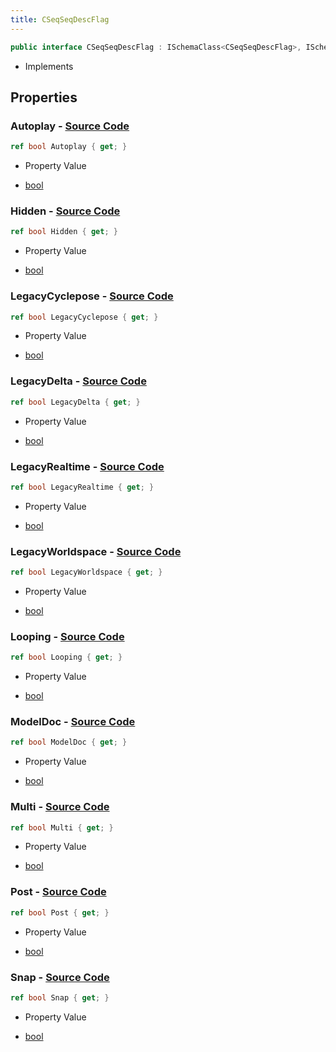 ```yaml
---
title: CSeqSeqDescFlag
---
```


```csharp
public interface CSeqSeqDescFlag : ISchemaClass<CSeqSeqDescFlag>, ISchemaField, ISchemaClass, INativeHandle
```

- Implements

## Properties

### **Autoplay** - [Source Code](https://github.com/swiftly-solution/swiftlys2/blob/main/managed/src/SwiftlyS2.Generated/Schemas/Interfaces/CSeqSeqDescFlag.cs#L20)

```csharp
ref bool Autoplay { get; }
```

- Property Value

- [bool](https://learn.microsoft.com/dotnet/api/system.boolean)

### **Hidden** - [Source Code](https://github.com/swiftly-solution/swiftlys2/blob/main/managed/src/SwiftlyS2.Generated/Schemas/Interfaces/CSeqSeqDescFlag.cs#L24)

```csharp
ref bool Hidden { get; }
```

- Property Value

- [bool](https://learn.microsoft.com/dotnet/api/system.boolean)

### **LegacyCyclepose** - [Source Code](https://github.com/swiftly-solution/swiftlys2/blob/main/managed/src/SwiftlyS2.Generated/Schemas/Interfaces/CSeqSeqDescFlag.cs#L32)

```csharp
ref bool LegacyCyclepose { get; }
```

- Property Value

- [bool](https://learn.microsoft.com/dotnet/api/system.boolean)

### **LegacyDelta** - [Source Code](https://github.com/swiftly-solution/swiftlys2/blob/main/managed/src/SwiftlyS2.Generated/Schemas/Interfaces/CSeqSeqDescFlag.cs#L28)

```csharp
ref bool LegacyDelta { get; }
```

- Property Value

- [bool](https://learn.microsoft.com/dotnet/api/system.boolean)

### **LegacyRealtime** - [Source Code](https://github.com/swiftly-solution/swiftlys2/blob/main/managed/src/SwiftlyS2.Generated/Schemas/Interfaces/CSeqSeqDescFlag.cs#L34)

```csharp
ref bool LegacyRealtime { get; }
```

- Property Value

- [bool](https://learn.microsoft.com/dotnet/api/system.boolean)

### **LegacyWorldspace** - [Source Code](https://github.com/swiftly-solution/swiftlys2/blob/main/managed/src/SwiftlyS2.Generated/Schemas/Interfaces/CSeqSeqDescFlag.cs#L30)

```csharp
ref bool LegacyWorldspace { get; }
```

- Property Value

- [bool](https://learn.microsoft.com/dotnet/api/system.boolean)

### **Looping** - [Source Code](https://github.com/swiftly-solution/swiftlys2/blob/main/managed/src/SwiftlyS2.Generated/Schemas/Interfaces/CSeqSeqDescFlag.cs#L16)

```csharp
ref bool Looping { get; }
```

- Property Value

- [bool](https://learn.microsoft.com/dotnet/api/system.boolean)

### **ModelDoc** - [Source Code](https://github.com/swiftly-solution/swiftlys2/blob/main/managed/src/SwiftlyS2.Generated/Schemas/Interfaces/CSeqSeqDescFlag.cs#L36)

```csharp
ref bool ModelDoc { get; }
```

- Property Value

- [bool](https://learn.microsoft.com/dotnet/api/system.boolean)

### **Multi** - [Source Code](https://github.com/swiftly-solution/swiftlys2/blob/main/managed/src/SwiftlyS2.Generated/Schemas/Interfaces/CSeqSeqDescFlag.cs#L26)

```csharp
ref bool Multi { get; }
```

- Property Value

- [bool](https://learn.microsoft.com/dotnet/api/system.boolean)

### **Post** - [Source Code](https://github.com/swiftly-solution/swiftlys2/blob/main/managed/src/SwiftlyS2.Generated/Schemas/Interfaces/CSeqSeqDescFlag.cs#L22)

```csharp
ref bool Post { get; }
```

- Property Value

- [bool](https://learn.microsoft.com/dotnet/api/system.boolean)

### **Snap** - [Source Code](https://github.com/swiftly-solution/swiftlys2/blob/main/managed/src/SwiftlyS2.Generated/Schemas/Interfaces/CSeqSeqDescFlag.cs#L18)

```csharp
ref bool Snap { get; }
```

- Property Value

- [bool](https://learn.microsoft.com/dotnet/api/system.boolean)

